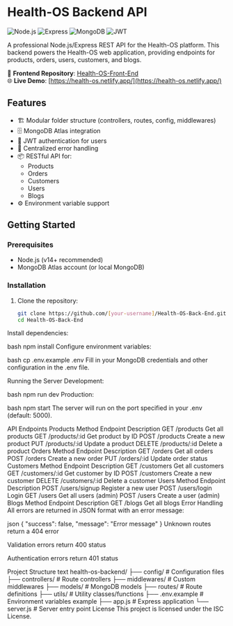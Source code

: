 # Health-OS Backend API

![Node.js](https://img.shields.io/badge/Node.js-v14%2B-green)
![Express](https://img.shields.io/badge/Express.js-4.x-blue)
![MongoDB](https://img.shields.io/badge/MongoDB-Atlas-green)
![JWT](https://img.shields.io/badge/Auth-JWT-orange)

A professional Node.js/Express REST API for the Health-OS platform. This backend powers the Health-OS web application, providing endpoints for products, orders, users, customers, and blogs.

🔗 **Frontend Repository**: [Health-OS-Front-End](https://github.com/[your-username]/Health-OS-Front-End)  
🌐 **Live Demo**: [https://health-os.netlify.app/](https://health-os.netlify.app/)

## Features

- 🏗️ Modular folder structure (controllers, routes, config, middlewares)
- 🗄️ MongoDB Atlas integration
- 🔐 JWT authentication for users
- 🚨 Centralized error handling
- 📦 RESTful API for:
  - Products
  - Orders
  - Customers
  - Users
  - Blogs
- ⚙️ Environment variable support

## Getting Started

### Prerequisites

- Node.js (v14+ recommended)
- MongoDB Atlas account (or local MongoDB)

### Installation

1. Clone the repository:
   ```bash
   git clone https://github.com/[your-username]/Health-OS-Back-End.git
   cd Health-OS-Back-End
Install dependencies:

bash
npm install
Configure environment variables:

bash
cp .env.example .env
Fill in your MongoDB credentials and other configuration in the .env file.

Running the Server
Development:

bash
npm run dev
Production:

bash
npm start
The server will run on the port specified in your .env (default: 5000).

API Endpoints
Products
Method	Endpoint	Description
GET	/products	Get all products
GET	/products/:id	Get product by ID
POST	/products	Create a new product
PUT	/products/:id	Update a product
DELETE	/products/:id	Delete a product
Orders
Method	Endpoint	Description
GET	/orders	Get all orders
POST	/orders	Create a new order
PUT	/orders/:id	Update order status
Customers
Method	Endpoint	Description
GET	/customers	Get all customers
GET	/customers/:id	Get customer by ID
POST	/customers	Create a new customer
DELETE	/customers/:id	Delete a customer
Users
Method	Endpoint	Description
POST	/users/signup	Register a new user
POST	/users/login	Login
GET	/users	Get all users (admin)
POST	/users	Create a user (admin)
Blogs
Method	Endpoint	Description
GET	/blogs	Get all blogs
Error Handling
All errors are returned in JSON format with an error message:

json
{
  "success": false,
  "message": "Error message"
}
Unknown routes return a 404 error

Validation errors return 400 status

Authentication errors return 401 status

Project Structure
text
health-os-backend/
├── config/           # Configuration files
├── controllers/      # Route controllers
├── middlewares/      # Custom middlewares
├── models/           # MongoDB models
├── routes/           # Route definitions
├── utils/            # Utility classes/functions
├── .env.example      # Environment variables example
├── app.js            # Express application
└── server.js         # Server entry point
License
This project is licensed under the ISC License.
